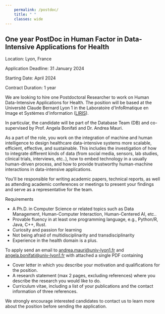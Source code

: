 ```yaml
---
    permalink: /postdoc/
    title: " "
    classes: wide
---
```


## One year PostDoc in Human Factor in Data-Intensive Applications for Health

Location: Lyon, France

Application Deadline:  31 January 2024 

Starting Date: April 2024

Contract Duration:  1 year 

We are looking to hire one Postdoctoral Researcher to work on Human Data-Intensive Applications for Health. The position will be based at the Université Claude Bernard Lyon 1 in the Laboratoire d'InfoRmatique en Image et Systèmes d'information ([LIRIS](https://liris.cnrs.fr/liris)).

In particular, the candidate will be part of the Database Team (DB) and co-supervised by Prof. Angela Bonifati and Dr. Andrea Mauri.

As a part of the role, you work on the integration of machine and human intelligence to design healthcare data-intensive systems more scalable, efficient, effective, and sustainable. This includes the investigation of how to integrate different kinds of data (from social media, sensors, lab studies, clinical trials, interviews, etc..), how to embed technology in a usually human-driven process, and how to provide trustworthy human-machine interactions in data-intensive applications.

You'll be responsible for writing academic papers, technical reports, as well as attending academic conferences or meetings to present your findings and serve as a representative for the team.

Requirements
- A Ph.D. in Computer Science or related topics such as Data Management, Human-Computer Interaction, Human-Centered AI, etc..
- Provable fluency in at least one programming language, e.g., Python/R, Java, C++, Rust.
- Curiosity and passion for learning
- Not being afraid of multidisciplinarity and transdisciplinarity
- Experience in the health domain is a plus.

To apply send an email to andrea.mauri@univ-lyon1.fr and angela.bonifati@univ-lyon1.fr  with attached a single PDF containing
- Cover letter in which you describe your motivation and qualifications for the position.
- A research statement (max 2 pages, excluding references) where you describe the research you would like to do.
- Curriculum vitae, including a list of your publications and the contact information of three references.

We strongly encourage interested candidates to contact us to learn more about the position before sending the application.
